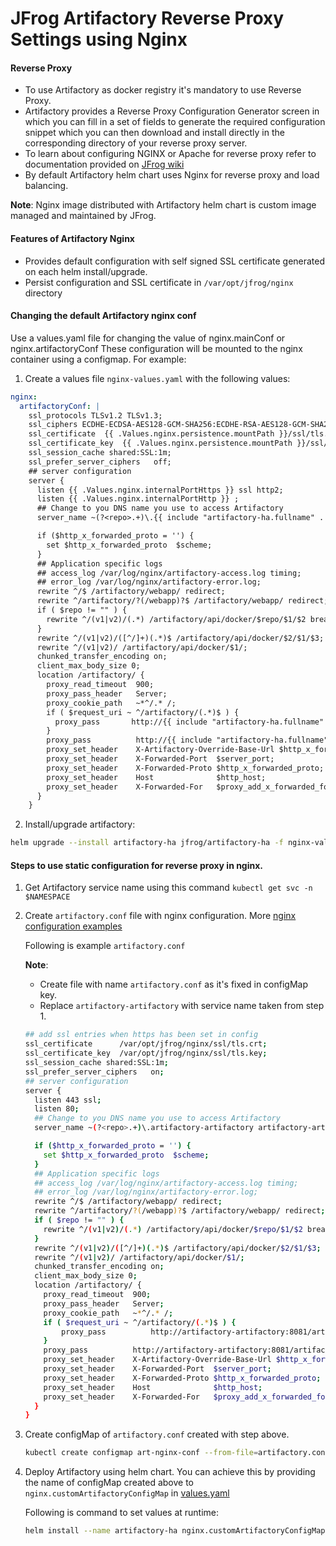# JFrog Artifactory Reverse Proxy Settings using Nginx

#### Reverse Proxy
*   To use Artifactory as docker registry it's mandatory to use Reverse Proxy.
*   Artifactory provides a Reverse Proxy Configuration Generator screen in which you can fill in a set of fields to generate 
the required configuration snippet which you can then download and install directly in the corresponding directory of your reverse proxy server.   
*   To learn about configuring NGINX or Apache for reverse proxy refer to documentation provided on [JFrog wiki](https://www.jfrog.com/confluence/display/RTF/Configuring+a+Reverse+Proxy)
*   By default Artifactory helm chart uses Nginx for reverse proxy and load balancing.
  
**Note**: Nginx image distributed with Artifactory helm chart is custom image managed and maintained by JFrog.  
  
####  Features of Artifactory Nginx
*   Provides default configuration with self signed SSL certificate generated on each helm install/upgrade.
*   Persist configuration and SSL certificate in `/var/opt/jfrog/nginx` directory
  
#### Changing the default Artifactory nginx conf
Use a values.yaml file for changing the value of nginx.mainConf or nginx.artifactoryConf
These configuration will be mounted to the nginx container using a configmap.
For example:
1. Create a values file `nginx-values.yaml` with the following values:
```yaml
nginx:
  artifactoryConf: |
    ssl_protocols TLSv1.2 TLSv1.3;
    ssl_ciphers ECDHE-ECDSA-AES128-GCM-SHA256:ECDHE-RSA-AES128-GCM-SHA256:ECDHE-ECDSA-AES256-GCM-SHA384:ECDHE-RSA-AES256-GCM-SHA384:ECDHE-ECDSA-CHACHA20-POLY1305:ECDHE-RSA-CHACHA20-POLY1305:DHE-RSA-AES128-GCM-SHA256:DHE-RSA-AES256-GCM-SHA384;
    ssl_certificate  {{ .Values.nginx.persistence.mountPath }}/ssl/tls.crt;
    ssl_certificate_key  {{ .Values.nginx.persistence.mountPath }}/ssl/tls.key;
    ssl_session_cache shared:SSL:1m;
    ssl_prefer_server_ciphers   off;
    ## server configuration
    server {
      listen {{ .Values.nginx.internalPortHttps }} ssl http2;
      listen {{ .Values.nginx.internalPortHttp }} ;
      ## Change to you DNS name you use to access Artifactory 
      server_name ~(?<repo>.+)\.{{ include "artifactory-ha.fullname" . }} {{ include "artifactory-ha.fullname" . }};

      if ($http_x_forwarded_proto = '') {
        set $http_x_forwarded_proto  $scheme;
      }
      ## Application specific logs
      ## access_log /var/log/nginx/artifactory-access.log timing;
      ## error_log /var/log/nginx/artifactory-error.log;
      rewrite ^/$ /artifactory/webapp/ redirect;
      rewrite ^/artifactory/?(/webapp)?$ /artifactory/webapp/ redirect;
      if ( $repo != "" ) {
        rewrite ^/(v1|v2)/(.*) /artifactory/api/docker/$repo/$1/$2 break;
      }
      rewrite ^/(v1|v2)/([^/]+)(.*)$ /artifactory/api/docker/$2/$1/$3;
      rewrite ^/(v1|v2)/ /artifactory/api/docker/$1/;
      chunked_transfer_encoding on;
      client_max_body_size 0;
      location /artifactory/ {
        proxy_read_timeout  900;
        proxy_pass_header   Server;
        proxy_cookie_path   ~*^/.* /;
        if ( $request_uri ~ ^/artifactory/(.*)$ ) {
          proxy_pass       http://{{ include "artifactory-ha.fullname" . }}:{{ .Values.artifactory.externalPort }}/artifactory/$1;
        }
        proxy_pass          http://{{ include "artifactory-ha.fullname" . }}:{{ .Values.artifactory.externalPort }}/artifactory/;
        proxy_set_header    X-Artifactory-Override-Base-Url $http_x_forwarded_proto://$host:$server_port/artifactory;
        proxy_set_header    X-Forwarded-Port  $server_port;
        proxy_set_header    X-Forwarded-Proto $http_x_forwarded_proto;
        proxy_set_header    Host              $http_host;
        proxy_set_header    X-Forwarded-For   $proxy_add_x_forwarded_for;
      }
    }
```

2. Install/upgrade artifactory:
```bash
helm upgrade --install artifactory-ha jfrog/artifactory-ha -f nginx-values.yaml
```


#### Steps to use static configuration for reverse proxy in nginx.
1.  Get Artifactory service name using this command `kubectl get svc -n $NAMESPACE`

2.  Create `artifactory.conf` file with nginx configuration. More [nginx configuration examples](https://github.com/jfrog/artifactory-docker-examples/tree/master/files/nginx/conf.d) 
    
    Following is example `artifactory.conf`
    
    **Note**: 
    *   Create file with name `artifactory.conf` as it's fixed in configMap key. 
    *   Replace `artifactory-artifactory` with service name taken from step 1.
    
    ```bash
    ## add ssl entries when https has been set in config
    ssl_certificate      /var/opt/jfrog/nginx/ssl/tls.crt;
    ssl_certificate_key  /var/opt/jfrog/nginx/ssl/tls.key;
    ssl_session_cache shared:SSL:1m;
    ssl_prefer_server_ciphers   on;
    ## server configuration
    server {
      listen 443 ssl;
      listen 80;
      ## Change to you DNS name you use to access Artifactory 
      server_name ~(?<repo>.+)\.artifactory-artifactory artifactory-artifactory;

      if ($http_x_forwarded_proto = '') {
        set $http_x_forwarded_proto  $scheme;
      }
      ## Application specific logs
      ## access_log /var/log/nginx/artifactory-access.log timing;
      ## error_log /var/log/nginx/artifactory-error.log;
      rewrite ^/$ /artifactory/webapp/ redirect;
      rewrite ^/artifactory/?(/webapp)?$ /artifactory/webapp/ redirect;
      if ( $repo != "" ) {
        rewrite ^/(v1|v2)/(.*) /artifactory/api/docker/$repo/$1/$2 break;
      }
      rewrite ^/(v1|v2)/([^/]+)(.*)$ /artifactory/api/docker/$2/$1/$3;
      rewrite ^/(v1|v2)/ /artifactory/api/docker/$1/;
      chunked_transfer_encoding on;
      client_max_body_size 0;
      location /artifactory/ {
        proxy_read_timeout  900;
        proxy_pass_header   Server;
        proxy_cookie_path   ~*^/.* /;
        if ( $request_uri ~ ^/artifactory/(.*)$ ) {
            proxy_pass          http://artifactory-artifactory:8081/artifactory/$1 break;
        }
        proxy_pass          http://artifactory-artifactory:8081/artifactory/;
        proxy_set_header    X-Artifactory-Override-Base-Url $http_x_forwarded_proto://$host:$server_port/artifactory;
        proxy_set_header    X-Forwarded-Port  $server_port;
        proxy_set_header    X-Forwarded-Proto $http_x_forwarded_proto;
        proxy_set_header    Host              $http_host;
        proxy_set_header    X-Forwarded-For   $proxy_add_x_forwarded_for;
      }
    }
    ```
    
3.  Create configMap of `artifactory.conf` created with step above.
    ```bash
    kubectl create configmap art-nginx-conf --from-file=artifactory.conf
    ```
4.  Deploy Artifactory using helm chart.
    You can achieve this by providing the name of configMap created above to `nginx.customArtifactoryConfigMap` in [values.yaml](values.yaml) 
    
    Following is command to set values at runtime:
    ```bash
    helm install --name artifactory-ha nginx.customArtifactoryConfigMap=art-nginx-conf jfrog/artifactory-ha
    ```
